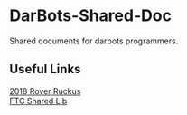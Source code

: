 # DarBots-Shared-Doc
Shared documents for darbots programmers.
## Useful Links
[2018 Rover Ruckus](2018)  
[FTC Shared Lib](sharedlib)  